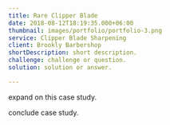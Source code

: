 ```yaml
---
title: Rare Clipper Blade
date: 2018-08-12T18:19:35.000+06:00
thumbnail: images/portfolio/portfolio-3.png
service: Clipper Blade Sharpening
client: Brookly Barbershop
shortDescription: short description.
challenge: challenge or question.
solution: solution or answer.

---
```

expand on this case study.

conclude case study.